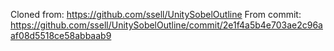 Cloned from: https://github.com/ssell/UnitySobelOutline
From commit: https://github.com/ssell/UnitySobelOutline/commit/2e1f4a5b4e703ae2c96aaf08d5518ce58abbaab9
